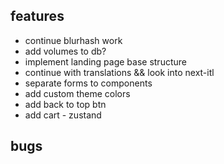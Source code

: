 ## features

- continue blurhash work
- add volumes to db?
- implement landing page base structure
- continue with translations && look into next-itl
- separate forms to components
- add custom theme colors
- add back to top btn
- add cart - zustand

## bugs
